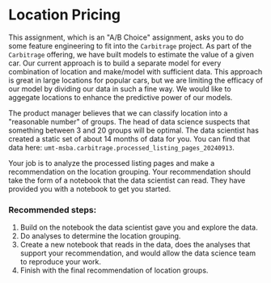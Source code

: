 # Location Pricing

This assignment, which is an "A/B Choice" assignment, asks you to do some feature engineering to fit into the `Carbitrage` project. As part of the `Carbitrage` offering, we have built models to estimate the value of a given car. Our current approach is to build a separate model for every combination of location and make/model with sufficient data. This approach is great in large locations for popular cars, but we are limiting the efficacy of our model by dividing our data in such a fine way. We would like to aggegate locations to enhance the predictive power of our models. 

The product manager believes that we can classify location into a "reasonable number" of groups. The head of data science suspects that something between 3 and 20 groups will be optimal. The data scientist has created a static set of about 14 months of data for you. You can find that data here:   `umt-msba.carbitrage.processed_listing_pages_20240913`. 

Your job is to analyze the processed listing pages and make a recommendation on the location grouping. Your recommendation should take the form of a notebook that the data scientist can read. They have provided you with a notebook to get you started. 

### Recommended steps: 

1. Build on the notebook the data scientist gave you and explore the data.
2. Do analyses to determine the location grouping.
3. Create a new notebook that reads in the data, does the analyses that support your recommendation, and would allow the data science team to reproduce your work.
4. Finish with the final recommendation of location groups.
